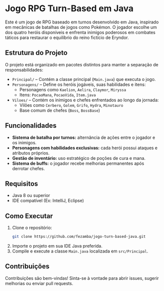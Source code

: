 # Jogo RPG Turn-Based em Java

Este é um jogo de RPG baseado em turnos desenvolvido em Java, inspirado em mecânicas de batalhas de jogos como Pokémon. O jogador escolhe um dos quatro heróis disponíveis e enfrenta inimigos poderosos em combates táticos para restaurar o equilíbrio do reino fictício de Eryndor.

## Estrutura do Projeto

O projeto está organizado em pacotes distintos para manter a separação de responsabilidades:

- `Principal/` – Contém a classe principal (`Main.java`) que executa o jogo.
- `Personagens/` – Define os heróis jogáveis, suas habilidades e itens:
  - Personagens como `Kaelion`, `Aelira`, `Claymor`, `Miryssa`
  - Itens: `PocaoMana`, `PocaoVida`, `Item.java`
- `Viloes/` – Contém os inimigos e chefes enfrentados ao longo da jornada:
  - Vilões como `Cerbero`, `Golem`, `Grifo`, `Hydra`, `Minotauro`
  - Base comum de chefes (`Boss`, `BossBase`)

## Funcionalidades

- **Sistema de batalha por turnos:** alternância de ações entre o jogador e os inimigos.
- **Personagens com habilidades exclusivas:** cada herói possui ataques e atributos próprios.
- **Gestão de inventário:** uso estratégico de poções de cura e mana.
- **Sistema de buffs:** o jogador recebe melhorias permanentes após derrotar chefes.

## Requisitos

- Java 8 ou superior
- IDE compatível (Ex: IntelliJ, Eclipse)

## Como Executar

1. Clone o repositório:
   ```bash
   git clone https://github.com/fezamba/jogo-turn-based-java.git
   ```
2. Importe o projeto em sua IDE Java preferida.
3. Compile e execute a classe `Main.java` localizada em `src/Principal`.

## Contribuições

Contribuições são bem-vindas! Sinta-se à vontade para abrir issues, sugerir melhorias ou enviar pull requests.
